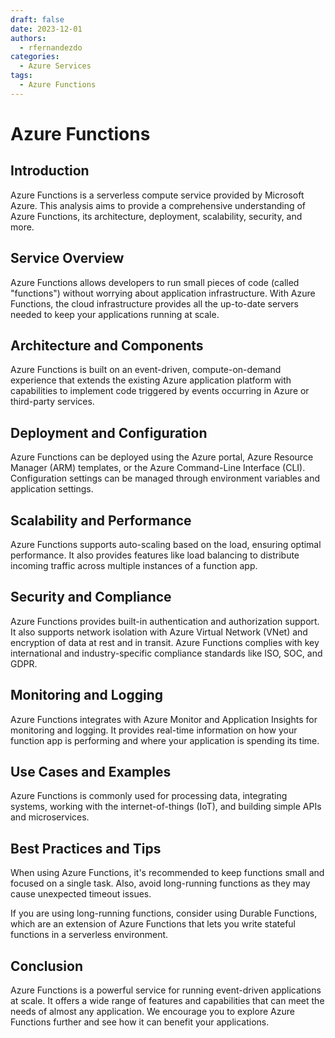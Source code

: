 ```yaml
---
draft: false
date: 2023-12-01
authors:
  - rfernandezdo
categories:
  - Azure Services
tags:
  - Azure Functions
---
```


# Azure Functions

## Introduction
Azure Functions is a serverless compute service provided by Microsoft Azure. This analysis aims to provide a comprehensive understanding of Azure Functions, its architecture, deployment, scalability, security, and more.

## Service Overview
Azure Functions allows developers to run small pieces of code (called "functions") without worrying about application infrastructure. With Azure Functions, the cloud infrastructure provides all the up-to-date servers needed to keep your applications running at scale.

## Architecture and Components
Azure Functions is built on an event-driven, compute-on-demand experience that extends the existing Azure application platform with capabilities to implement code triggered by events occurring in Azure or third-party services.

## Deployment and Configuration
Azure Functions can be deployed using the Azure portal, Azure Resource Manager (ARM) templates, or the Azure Command-Line Interface (CLI). Configuration settings can be managed through environment variables and application settings.

## Scalability and Performance
Azure Functions supports auto-scaling based on the load, ensuring optimal performance. It also provides features like load balancing to distribute incoming traffic across multiple instances of a function app.

## Security and Compliance
Azure Functions provides built-in authentication and authorization support. It also supports network isolation with Azure Virtual Network (VNet) and encryption of data at rest and in transit. Azure Functions complies with key international and industry-specific compliance standards like ISO, SOC, and GDPR.

## Monitoring and Logging
Azure Functions integrates with Azure Monitor and Application Insights for monitoring and logging. It provides real-time information on how your function app is performing and where your application is spending its time.

## Use Cases and Examples
Azure Functions is commonly used for processing data, integrating systems, working with the internet-of-things (IoT), and building simple APIs and microservices.

## Best Practices and Tips
When using Azure Functions, it's recommended to keep functions small and focused on a single task. Also, avoid long-running functions as they may cause unexpected timeout issues.

If you are using long-running functions, consider using Durable Functions, which are an extension of Azure Functions that lets you write stateful functions in a serverless environment.

## Conclusion
Azure Functions is a powerful service for running event-driven applications at scale. It offers a wide range of features and capabilities that can meet the needs of almost any application. We encourage you to explore Azure Functions further and see how it can benefit your applications.